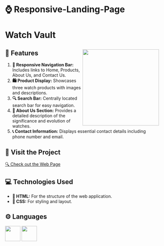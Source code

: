 # ⌚ Responsive-Landing-Page

# Watch Vault

## 🌟 Features <img align="right" width="250" src="https://static.vecteezy.com/system/resources/previews/006/541/488/non_2x/clock-icon-isolated-on-a-white-background-symbol-of-time-for-your-website-design-illustration-free-vector.jpg">

1. **🔗 Responsive Navigation Bar:** Includes links to Home, Products, About Us, and Contact Us.
2. **🛍️ Product Display:** Showcases three watch products with images and descriptions.
3. **🔍 Search Bar:** Centrally located search bar for easy navigation.
4. **📜 About Us Section:** Provides a detailed description of the significance and evolution of watches.
5. **📞 Contact Information:** Displays essential contact details including phone number and email.

## 🔗 Visit the Project

[🔍 Check out the Web Page](https://priyatechky.neocities.org/Watch/)

## 💻 Technologies Used

- **📝 HTML:** For the structure of the web application.
- **🎨 CSS:** For styling and layout.

## ⚙️ Languages
 <img height="50" width="50" src="https://img.icons8.com/color/48/000000/html-5.png" /> <img height="50" width="50" src="https://img.icons8.com/color/48/000000/css3.png" />


